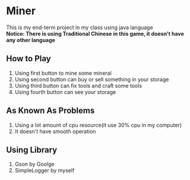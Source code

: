# Miner

This is my end-term project in my class using java language  
**Notice: There is using Traditional Chinese in this game, it doesn't have any other language**

## How to Play

1. Using first button to mine some mineral
2. Using second button can buy or sell something in your storage
3. Using third button can fix tools and craft some tools
4. Using fourth button can see your storage

## As Known As Problems

1. Using a lot amount of cpu resource(it use 30% cpu in my computer)
2. It doesn't have smooth operation

## Using Library

1. Gson by Goolge
2. SimpleLogger by myself
